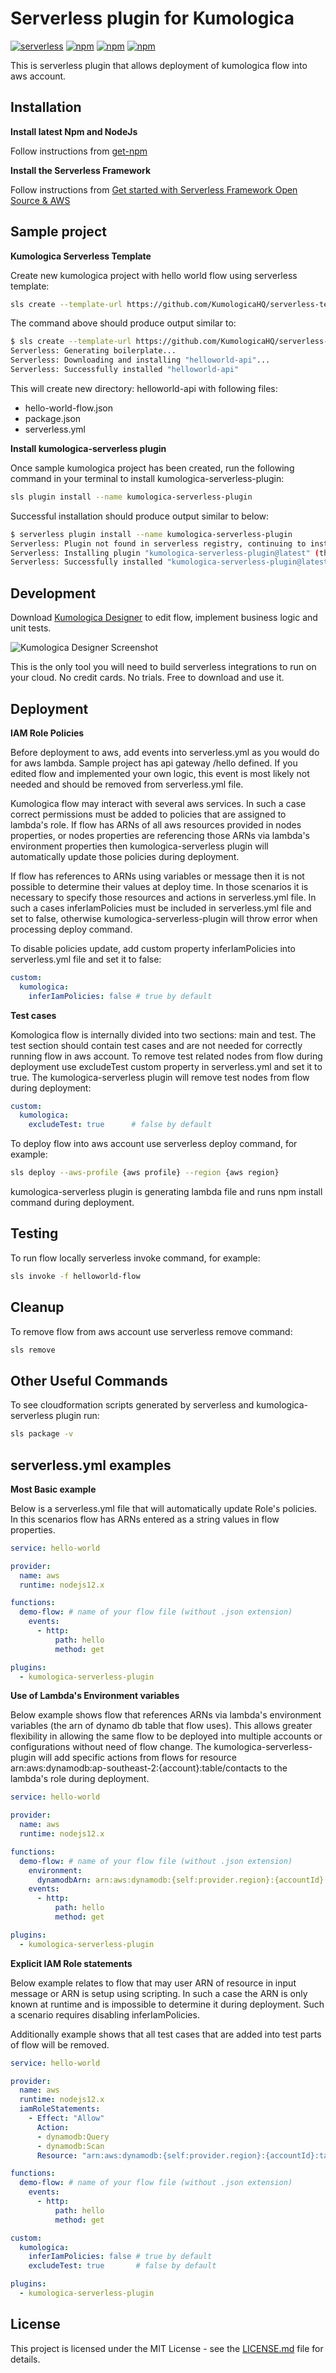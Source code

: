 # Serverless plugin for Kumologica

[![serverless](http://public.serverless.com/badges/v3.svg)](http://www.serverless.com)
[![npm](https://img.shields.io/npm/dm/kumologica-serverless-plugin.svg)](https://github.com/KumologicaHQ/kumologica-serverless-plugin)
[![npm](https://img.shields.io/npm/v/kumologica-serverless-plugin.svg)](https://github.com/KumologicaHQ/kumologica-serverless-plugin)
[![npm](https://img.shields.io/npm/l/kumologica-serverless-plugin)](https://github.com/KumologicaHQ/kumologica-serverless-plugin)

This is serverless plugin that allows deployment of kumologica flow into aws account.

## Installation

**Install latest Npm and NodeJs**

Follow instructions from [get-npm](https://www.npmjs.com/get-npm)

**Install the Serverless Framework**

Follow instructions from [Get started with Serverless Framework Open Source & AWS](https://serverless.com/framework/docs/getting-started/)
 
## Sample project

**Kumologica Serverless Template**

Create new kumologica project with hello world flow using serverless template:

``` bash
sls create --template-url https://github.com/KumologicaHQ/serverless-templates/tree/master/helloworld-api --path helloworld-api
```

The command above should produce output similar to:

``` bash
$ sls create --template-url https://github.com/KumologicaHQ/serverless-templates/tree/master/helloworld-api --path helloworld-test
Serverless: Generating boilerplate...
Serverless: Downloading and installing "helloworld-api"...
Serverless: Successfully installed "helloworld-api" 
```

This will create new directory: helloworld-api with following files:
- hello-world-flow.json
- package.json
- serverless.yml

**Install kumologica-serverless plugin**

Once sample kumologica project has been created, run the following command in your terminal to install kumologica-serverless-plugin:

``` bash
sls plugin install --name kumologica-serverless-plugin
```

Successful installation should produce output similar to below:

``` bash
$ serverless plugin install --name kumologica-serverless-plugin
Serverless: Plugin not found in serverless registry, continuing to install
Serverless: Installing plugin "kumologica-serverless-plugin@latest" (this might take a few seconds...)
Serverless: Successfully installed "kumologica-serverless-plugin@latest"
```
## Development

Download [Kumologica Designer](https://kumologica.com/download.html) to edit flow, implement business logic and unit tests. 

![Kumologica Designer Screenshot](https://kumologica.com/docs/assets/img/designer-explainer.png)

This is the only tool you will need to build serverless integrations to run on your cloud.
No credit cards. No trials. Free to download and use it.

## Deployment

**IAM Role Policies**

Before deployment to aws, add events into serverless.yml as you would do for aws lambda. Sample project
has api gateway /hello defined. If you edited flow and implemented your own logic, this event is most likely not needed and should be removed from serverless.yml file.

Kumologica flow may interact with several aws services. In such a case correct permissions must be added to policies that are assigned to lambda's role.
If flow has ARNs of all aws resources provided in nodes properties, or nodes properties are referencing those ARNs via lambda's environment properties then kumologica-serverless plugin will automatically update those policies during deployment. 

If flow has references to ARNs using variables or message then it is not possible to determine their values at deploy time. In those scenarios it is necessary to specify those resources and actions in serverless.yml file. In such a cases inferIamPolicies must be included in serverless.yml file and set to false, otherwise kumologica-serverless-plugin will throw error when processing deploy command.

To disable policies update, add custom property inferIamPolicies into serverless.yml file and set it to false:

``` yaml
custom:
  kumologica:
    inferIamPolicies: false # true by default
```

**Test cases**

Komologica flow is internally divided into two sections: main and test. The test section should contain test cases and are not needed for correctly running flow in aws account.
To remove test related nodes from flow during deployment use excludeTest custom property in serverless.yml and set it to true. The kumologica-serverless plugin will remove test nodes from flow during deployment:

``` yaml
custom:
  kumologica:
    excludeTest: true      # false by default
```

To deploy flow into aws account use serverless deploy command, for example:

``` bash
sls deploy --aws-profile {aws profile} --region {aws region}
```

kumologica-serverless plugin is generating lambda file and runs npm install command during deployment.

## Testing 

To run flow locally serverless invoke command, for example:

``` bash
sls invoke -f helloworld-flow
```

## Cleanup

To remove flow from aws account use serverless remove command:

``` bash
sls remove
```

## Other Useful Commands

To see cloudformation scripts generated by serverless and kumologica-serverless plugin run:

``` bash
sls package -v
```

## serverless.yml examples

**Most Basic example**

Below is a serverless.yml file that will automatically update Role's policies.
In this scenarios flow has ARNs entered as a string values in flow properties.

``` yaml
service: hello-world

provider:
  name: aws
  runtime: nodejs12.x

functions:
  demo-flow: # name of your flow file (without .json extension)
    events:
      - http:
          path: hello
          method: get

plugins:
  - kumologica-serverless-plugin
```

**Use of Lambda's Environment variables**

Below example shows flow that references ARNs via lambda's environment variables (the arn of dynamo db table that flow uses). This allows greater flexibility in allowing the same flow to be deployed into multiple accounts or configurations without need of flow change.
The kumologica-serverless-plugin will add specific actions from flows for resource arn:aws:dynamodb:ap-southeast-2:{account}:table/contacts to the lambda's role during deployment.

``` yaml
service: hello-world

provider:
  name: aws
  runtime: nodejs12.x

functions:
  demo-flow: # name of your flow file (without .json extension)
    environment:
      dynamodbArn: arn:aws:dynamodb:{self:provider.region}:{accountId}:table/contacts
    events:
      - http:
          path: hello
          method: get

plugins:
  - kumologica-serverless-plugin
```

**Explicit IAM Role statements**

Below example relates to flow that may user ARN of resource in input message or ARN is setup using scripting. In such a case the ARN is only known at runtime and is impossible to determine it during deployment. Such a scenario requires disabling inferIamPolicies.

Additionally example shows that all test cases that are added into test parts of flow will be removed.

``` yaml
service: hello-world

provider:
  name: aws
  runtime: nodejs12.x
  iamRoleStatements:
    - Effect: "Allow"
      Action:
      - dynamodb:Query
      - dynamodb:Scan
      Resource: "arn:aws:dynamodb:{self:provider.region}:{accountId}:table/contacts"

functions:
  demo-flow: # name of your flow file (without .json extension)
    events:
      - http:
          path: hello
          method: get

custom:
  kumologica:
    inferIamPolicies: false # true by default
    excludeTest: true       # false by default

plugins:
  - kumologica-serverless-plugin
```

## License
This project is licensed under the MIT License - see the [LICENSE.md](LICENSE.md) file for details.
